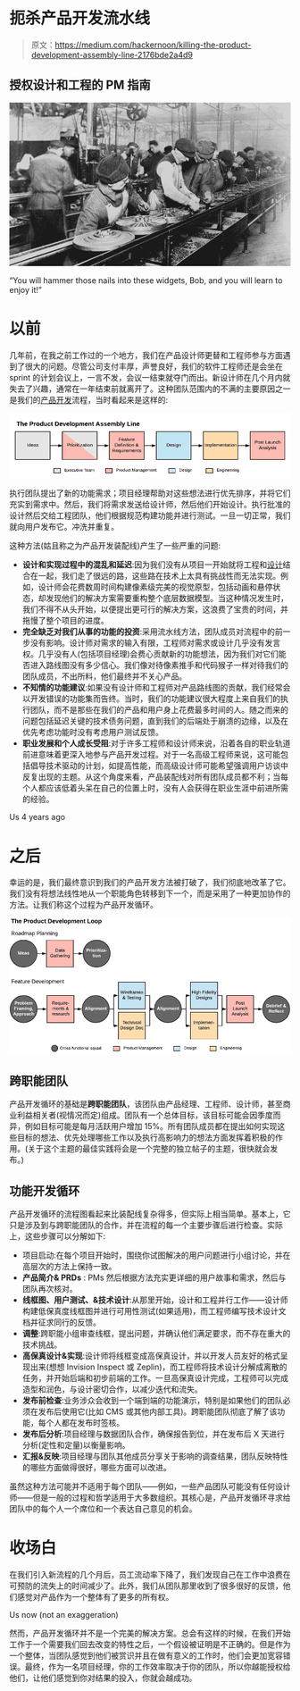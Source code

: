 # 扼杀产品开发流水线

> 原文：<https://medium.com/hackernoon/killing-the-product-development-assembly-line-2176bde2a4d9>

## 授权设计和工程的 PM 指南

![](img/580ec21eb43974266aaae9514183711f.png)

“You will hammer those nails into these widgets, Bob, and you will learn to enjoy it!”

# 以前

几年前，在我之前工作过的一个地方，我们在产品设计师更替和工程师参与方面遇到了很大的问题。尽管公司支付丰厚，声誉良好，我们的软件工程师还是会坐在 sprint 的计划会议上，一言不发，会议一结束就夺门而出。新设计师在几个月内就失去了兴趣，通常在一年结束前就离开了。这种团队范围内的不满的主要原因之一是我们的[产品开发](https://hackernoon.com/tagged/product-development)流程，当时看起来是这样的:

![](img/10796f4c1839a5b3bc67661408b7e373.png)

执行团队提出了新的功能需求；项目经理帮助对这些想法进行优先排序，并将它们充实到需求中。然后，我们将需求发送给设计师，然后他们开始设计。执行批准的设计然后交给工程团队，他们根据规范构建功能并进行测试。一旦一切正常，我们就向用户发布它。冲洗并重复。

这种方法(姑且称之为产品开发装配线)产生了一些严重的问题:

*   **设计和实现过程中的混乱和延迟**:因为我们没有从项目一开始就将工程和[设计](https://hackernoon.com/tagged/design)结合在一起，我们走了很远的路，这些路在技术上太具有挑战性而无法实现。例如，设计师会花费数周时间构建像素级完美的视觉原型，包括动画和悬停状态，却发现他们的解决方案需要重构整个底层数据模型。当这种情况发生时，我们不得不从头开始，以便提出更可行的解决方案，这浪费了宝贵的时间，并拖慢了整个项目的进度。
*   **完全缺乏对我们从事的功能的投资**:采用流水线方法，团队成员对流程中的前一步没有影响。设计师对需求的输入有限，工程师对需求或设计几乎没有发言权。几乎没有人(包括项目经理)会费心贡献新的功能想法，因为我们对它们能否进入路线图没有多少信心。我们像对待像素推手和代码猴子一样对待我们的团队成员，不出所料，他们最终并不关心产品。
*   **不知情的功能建议**:如果没有设计师和工程师对产品路线图的贡献，我们经常会以开发错误的功能集而告终。当时，我们的功能建议很大程度上来自我们的执行团队，而不是那些在我们的产品和用户身上花费最多时间的人。随之而来的问题包括延迟关键的技术债务问题，直到我们的后端处于崩溃的边缘，以及在优先考虑功能时没有考虑用户测试反馈。
*   **职业发展和个人成长受阻**:对于许多工程师和设计师来说，沿着各自的职业轨道前进意味着更深入地参与产品开发过程。对于一名高级工程师来说，这可能包括倡导技术驱动的计划，如提高性能，而高级设计师可能希望强调用户访谈中反复出现的主题。从这个角度来看，产品装配线对所有团队成员都不利；当每个人都应该低着头呆在自己的位置上时，没有人会获得在职业生涯中前进所需的经验。

Us 4 years ago

# 之后

幸运的是，我们最终意识到我们的产品开发方法被打破了，我们彻底地改革了它。我们没有将想法线性地从一个职能角色转移到下一个，而是采用了一种更加协作的方法。让我们称这个过程为产品开发循环。

![](img/201f311555ce61bb0c1b474ee10913f5.png)

## 跨职能团队

产品开发循环的基础是**跨职能团队**，该团队由产品经理、工程师、设计师，甚至商业利益相关者(视情况而定)组成。团队有一个总体目标，该目标可能会因季度而异，例如目标可能是每月活跃用户增加 15%。所有团队成员都在提出如何实现这些目标的想法、优先处理哪些工作以及执行高影响力的想法方面发挥着积极的作用。(关于这个主题的最佳实践将会是一个完整的独立帖子的主题，很快就会发布。)

## 功能开发循环

产品开发循环的流程图看起来比装配线复杂得多，但实际上相当简单。基本上，它只是涉及到与跨职能团队的合作，并在流程的每一个主要步骤后进行检查。实际上，这些步骤可以分解如下:

*   项目启动:在每个项目开始时，围绕你试图解决的用户问题进行小组讨论，并在高层次的方法上保持一致。
*   **产品简介& PRDs** : PMs 然后根据方法充实更详细的用户故事和需求，然后与团队再次核对。
*   **线框图、用户测试、&技术设计**:从那里开始，设计和工程并行工作——设计师构建低保真度线框图并进行可用性测试(如果适用)，而工程师编写技术设计文档并征求同行的反馈。
*   **调整**:跨职能小组审查线框，提出问题，并确认他们满足要求，而不存在重大的技术挑战。
*   **高保真设计&实现**:设计师将线框变成高保真设计，并以开发人员友好的格式呈现出来(想想 Invision Inspect 或 Zeplin)，而工程师将技术设计分解成离散的任务，并开始后端和初步前端的工作。一旦高保真设计完成，工程师可以完成造型和润色，与设计密切合作，以减少迭代和流失。
*   **发布前检查**:业务涉众会收到一个端到端的功能演示，特别是如果他们的团队必须在发布后使用它(比如 CMS 或其他内部工具)。跨职能团队彻底了解了该功能，每个人都在发布时签核。
*   **发布后分析**:项目经理与数据团队合作，确保报告到位，并在发布后 X 天进行分析(定性和定量)以衡量影响。
*   **汇报&反映**:项目经理与团队其他成员分享关于影响的调查结果，团队反映特性的哪些方面做得很好，哪些方面可以改进。

虽然这种方法可能并不适用于每个团队——例如，一些产品团队可能没有任何设计师——但是一般的过程和哲学适用于大多数组织。其核心是，产品开发循环寻求给团队中的每个人一个席位和一个表达自己意见的机会。

# 收场白

在我们引入新流程的几个月后，员工流动率下降了，我们发现自己在工作中浪费在可预防的流失上的时间减少了。此外，我们从团队那里收到了很多很好的反馈，他们感觉对产品作为一个整体有了更多的所有权。

Us now (not an exaggeration)

然而，产品开发循环并不是一个完美的解决方案。总会有这样的时候，在我们开始工作于一个需要我们回去改变的特性之后，一个假设被证明是不正确的。但是作为一个整体，当团队感觉到他们被赏识并且在做有意义的工作时，他们会更加宽容错误。最终，作为一名项目经理，你的工作效率取决于你的团队，所以你越能授权给他们，让他们感觉到你对结果的投入，你就会越成功。